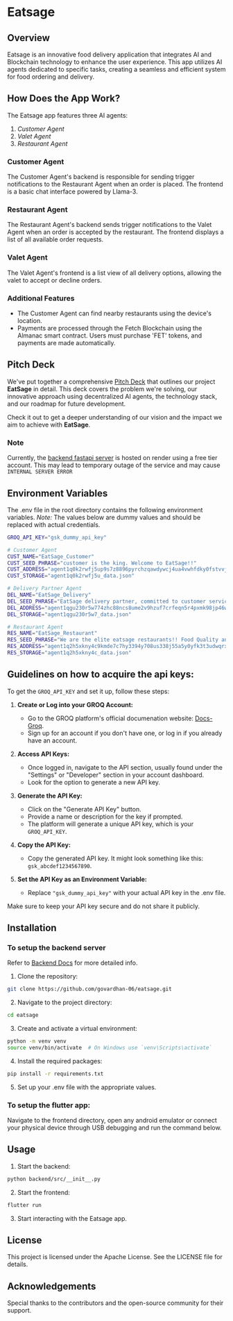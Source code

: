# Eatsage

## Overview

Eatsage is an innovative food delivery application that integrates AI and Blockchain technology to enhance the user experience. This app utilizes AI agents dedicated to specific tasks, creating a seamless and efficient system for food ordering and delivery.

## How Does the App Work?

The Eatsage app features three AI agents:

1. _Customer Agent_
2. _Valet Agent_
3. _Restaurant Agent_

### Customer Agent

The Customer Agent's backend is responsible for sending trigger notifications to the Restaurant Agent when an order is placed. The frontend is a basic chat interface powered by Llama-3.

### Restaurant Agent

The Restaurant Agent's backend sends trigger notifications to the Valet Agent when an order is accepted by the restaurant. The frontend displays a list of all available order requests.

### Valet Agent

The Valet Agent's frontend is a list view of all delivery options, allowing the valet to accept or decline orders.

### Additional Features

- The Customer Agent can find nearby restaurants using the device's location.
- Payments are processed through the Fetch Blockchain using the Almanac smart contract. Users must purchase 'FET' tokens, and payments are made automatically.

## Pitch Deck

We've put together a comprehensive [Pitch Deck](https://docs.google.com/presentation/d/1QY-O7IDLwvKwFlUQzm85tkdSfjIWLUD9/edit?usp=sharing&ouid=100396215887832693875&rtpof=true&sd=true) that outlines our project **EatSage** in detail. This deck covers the problem we're solving, our innovative approach using decentralized AI agents, the technology stack, and our roadmap for future development.

Check it out to get a deeper understanding of our vision and the impact we aim to achieve with **EatSage**.

### Note

Currently, the [backend fastapi server](https://eatsage-backend.onrender.com/) is hosted on render using a free tier account. This may lead to temporary outage of the service and may cause `INTERNAL SERVER ERROR`

## Environment Variables

The .env file in the root directory contains the following environment variables.
_Note:_ The values below are dummy values and should be replaced with actual credentials.

```sh
GROQ_API_KEY="gsk_dummy_api_key"

# Customer Agent
CUST_NAME="EatSage_Customer"
CUST_SEED_PHRASE="customer is the king. Welcome to EatSage!!"
CUST_ADDRESS="agent1q0k2rwfj5up9s7z8896pyrchzqawdywcj4ua4vwhfdky0fstvvjtqu3f9kw"
CUST_STORAGE="agent1q0k2rwfj5u_data.json"

# Delivery Partner Agent
DEL_NAME="EatSage_Delivery"
DEL_SEED_PHRASE="EatSage delivery partner, committed to customer service"
DEL_ADDRESS="agent1qgu230r5w774zhc88ncs8ume2v9hzuf7crfeqn5r4pxmk98jp46wsg2mpdx"
DEL_STORAGE="agent1qgu230r5w7_data.json"

# Restaurant Agent
RES_NAME="EatSage_Restaurant"
RES_SEED_PHRASE="We are the elite eatsage restaurants!! Food Quality and Customer service is our topmost priority"
RES_ADDRESS="agent1q2h5xkny4c9kmde7c7hy3394y708us338j55a5y0yfk3t3udwqrxk4zp73s"
RES_STORAGE="agent1q2h5xkny4c_data.json"
```

## Guidelines on how to acquire the api keys:

To get the `GROQ_API_KEY` and set it up, follow these steps:

1. **Create or Log into your GROQ Account:**

   - Go to the GROQ platform's official documenation website: [Docs-Groq](https://console.groq.com/docs/quickstart).
   - Sign up for an account if you don't have one, or log in if you already have an account.

2. **Access API Keys:**

   - Once logged in, navigate to the API section, usually found under the "Settings" or "Developer" section in your account dashboard.
   - Look for the option to generate a new API key.

3. **Generate the API Key:**

   - Click on the "Generate API Key" button.
   - Provide a name or description for the key if prompted.
   - The platform will generate a unique API key, which is your `GROQ_API_KEY`.

4. **Copy the API Key:**

   - Copy the generated API key. It might look something like this: `gsk_abcdef1234567890`.

5. **Set the API Key as an Environment Variable:**

   - Replace `"gsk_dummy_api_key"` with your actual API key in the .env file.

Make sure to keep your API key secure and do not share it publicly.

## Installation

### To setup the backend server

Refer to [Backend Docs](BACKEND.md) for more detailed info.

1. Clone the repository:

```bash
git clone https://github.com/govardhan-06/eatsage.git
```

2. Navigate to the project directory:

```bash
cd eatsage
```

3. Create and activate a virtual environment:

```bash
python -m venv venv
source venv/bin/activate  # On Windows use `venv\Scripts\activate`
```

4. Install the required packages:

```bash
pip install -r requirements.txt
```

5. Set up your .env file with the appropriate values.

### To setup the flutter app:

Navigate to the frontend directory, open any android emulator or connect your physical device through USB debugging and run the command below.

## Usage

1. Start the backend:

```sh
python backend/src/__init__.py
```

2. Start the frontend:

```sh
flutter run
```

3. Start interacting with the Eatsage app.

## License

This project is licensed under the Apache License. See the LICENSE file for details.

## Acknowledgements

Special thanks to the contributors and the open-source community for their support.
